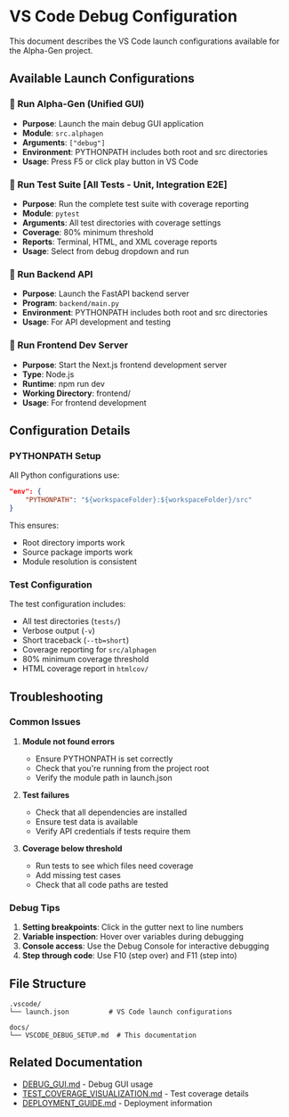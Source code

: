 # VS Code Debug Configuration

This document describes the VS Code launch configurations available for the Alpha-Gen project.

## Available Launch Configurations

### 🐛 Run Alpha-Gen (Unified GUI)
- **Purpose**: Launch the main debug GUI application
- **Module**: `src.alphagen`
- **Arguments**: `["debug"]`
- **Environment**: PYTHONPATH includes both root and src directories
- **Usage**: Press F5 or click play button in VS Code

### 🧪 Run Test Suite [All Tests - Unit, Integration E2E]
- **Purpose**: Run the complete test suite with coverage reporting
- **Module**: `pytest`
- **Arguments**: All test directories with coverage settings
- **Coverage**: 80% minimum threshold
- **Reports**: Terminal, HTML, and XML coverage reports
- **Usage**: Select from debug dropdown and run

### 🚀 Run Backend API
- **Purpose**: Launch the FastAPI backend server
- **Program**: `backend/main.py`
- **Environment**: PYTHONPATH includes both root and src directories
- **Usage**: For API development and testing

### 🔧 Run Frontend Dev Server
- **Purpose**: Start the Next.js frontend development server
- **Type**: Node.js
- **Runtime**: npm run dev
- **Working Directory**: frontend/
- **Usage**: For frontend development

## Configuration Details

### PYTHONPATH Setup
All Python configurations use:
```json
"env": {
    "PYTHONPATH": "${workspaceFolder}:${workspaceFolder}/src"
}
```

This ensures:
- Root directory imports work
- Source package imports work
- Module resolution is consistent

### Test Configuration
The test configuration includes:
- All test directories (`tests/`)
- Verbose output (`-v`)
- Short traceback (`--tb=short`)
- Coverage reporting for `src/alphagen`
- 80% minimum coverage threshold
- HTML coverage report in `htmlcov/`

## Troubleshooting

### Common Issues

1. **Module not found errors**
   - Ensure PYTHONPATH is set correctly
   - Check that you're running from the project root
   - Verify the module path in launch.json

2. **Test failures**
   - Check that all dependencies are installed
   - Ensure test data is available
   - Verify API credentials if tests require them

3. **Coverage below threshold**
   - Run tests to see which files need coverage
   - Add missing test cases
   - Check that all code paths are tested

### Debug Tips

1. **Setting breakpoints**: Click in the gutter next to line numbers
2. **Variable inspection**: Hover over variables during debugging
3. **Console access**: Use the Debug Console for interactive debugging
4. **Step through code**: Use F10 (step over) and F11 (step into)

## File Structure

```
.vscode/
└── launch.json          # VS Code launch configurations

docs/
└── VSCODE_DEBUG_SETUP.md  # This documentation
```

## Related Documentation

- [DEBUG_GUI.md](./DEBUG_GUI.md) - Debug GUI usage
- [TEST_COVERAGE_VISUALIZATION.md](./TEST_COVERAGE_VISUALIZATION.md) - Test coverage details
- [DEPLOYMENT_GUIDE.md](./DEPLOYMENT_GUIDE.md) - Deployment information
